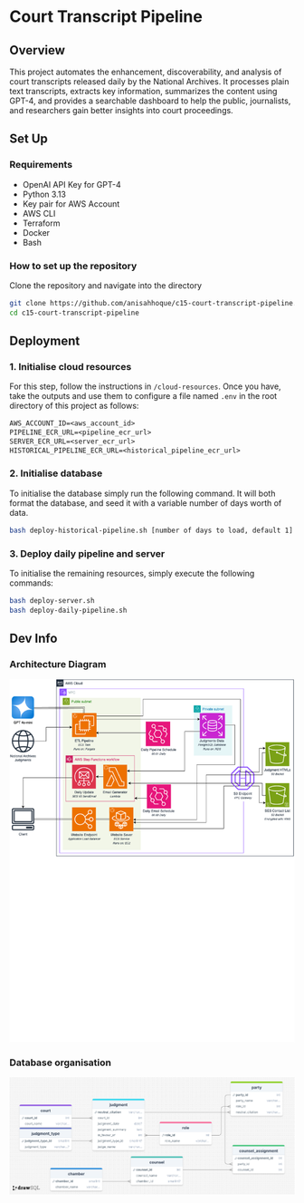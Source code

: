 # Court Transcript Pipeline

## Overview

This project automates the enhancement, discoverability, and analysis of court transcripts released daily by the National Archives. It processes plain text transcripts, extracts key information, summarizes the content using GPT-4, and provides a searchable dashboard to help the public, journalists, and researchers gain better insights into court proceedings.

## Set Up

### Requirements
- OpenAI API Key for GPT-4
- Python 3.13
- Key pair for AWS Account
- AWS CLI
- Terraform
- Docker
- Bash

### How to set up the repository
Clone the repository and navigate into the directory
```bash
git clone https://github.com/anisahhoque/c15-court-transcript-pipeline.git
cd c15-court-transcript-pipeline
```

## Deployment

### 1. Initialise cloud resources
For this step, follow the instructions in `/cloud-resources`. Once you have, take the outputs and use them to configure a file named `.env` in the root directory of this project as follows:
```
AWS_ACCOUNT_ID=<aws_account_id>
PIPELINE_ECR_URL=<pipeline_ecr_url>
SERVER_ECR_URL=<server_ecr_url>
HISTORICAL_PIPELINE_ECR_URL=<historical_pipeline_ecr_url>
```

### 2. Initialise database
To initialise the database simply run the following command. It will both format the database, and seed it with a variable number of days worth of data.
```bash
bash deploy-historical-pipeline.sh [number of days to load, default 1]
```

### 3. Deploy daily pipeline and server
To initialise the remaining resources, simply execute the following commands:
```bash 
bash deploy-server.sh
bash deploy-daily-pipeline.sh
```

## Dev Info
### Architecture Diagram
![Project architecture diagram](dev-resources/architecture/architecture-diagram.png)

### Database organisation
![Project Entity Relationship Diagram](dev-resources/erd/coloured_erd_v2.1.png)
